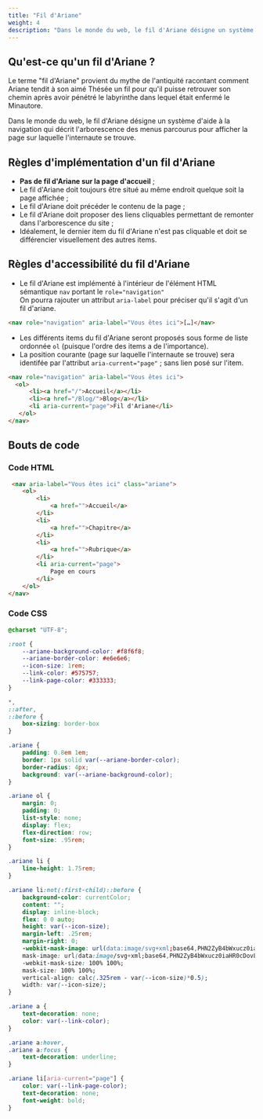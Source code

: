 ```yaml
---
title: "Fil d'Ariane"
weight: 4
description: "Dans le monde du web, le fil d'Ariane désigne un système d'aide à la navigation qui décrit l'arborescence des menus parcourus."
---
```


## Qu'est-ce qu'un fil d'Ariane ?
Le terme "fil d'Ariane" provient du mythe de l'antiquité racontant comment Ariane tendit à son aimé Thésée un fil pour qu'il puisse retrouver son chemin après avoir pénétré le labyrinthe dans lequel était enfermé le Minautore.

Dans le monde du web, le fil d'Ariane désigne un système d'aide à la navigation qui décrit l'arborescence des menus parcourus pour afficher la page sur laquelle l'internaute se trouve.


## Règles d'implémentation d'un fil d'Ariane

- **Pas de fil d'Ariane sur la page d'accueil** ;
- Le fil d'Ariane doit toujours être situé au même endroit quelque soit la page affichée ;
- Le fil d'Ariane doit précéder le contenu de la page ;
- Le fil d'Ariane doit proposer des liens cliquables permettant de remonter dans l'arborescence du  site ;
- Idéalement, le dernier item du fil d'Ariane n'est pas cliquable et doit se différencier visuellement des autres items.


## Règles d'accessibilité du fil d'Ariane

- Le fil d'Ariane est implémenté à l'intérieur de l'élément HTML sémantique `nav` portant le `role="navigation"`  
On pourra rajouter un attribut `aria-label` pour préciser qu'il s'agit d'un fil d'ariane.
```html
<nav role="navigation" aria-label="Vous êtes ici">[…]</nav>
```

- Les différents items du fil d'Ariane seront proposés sous forme de liste ordonnée `ol` (puisque l'ordre des items a de l'importance). 
- La position courante (page sur laquelle l'internaute se trouve) sera identifée par l'attribut `aria-current="page"` ; sans lien posé sur l'item.

```html
<nav role="navigation" aria-label="Vous êtes ici">
  <ol>
      <li><a href="/">Accueil</a></li>
      <li><a href="/Blog/">Blog</a></li>
      <li aria-current="page">Fil d'Ariane</li>
   </ol>
</nav>
```

## Bouts de code

### Code HTML

```html
 <nav aria-label="Vous êtes ici" class="ariane">
    <ol>
        <li>
            <a href="">Accueil</a>
        </li>
        <li>
            <a href="">Chapitre</a>
        </li>
        <li>
            <a href="">Rubrique</a>
        </li>
        <li aria-current="page">
            Page en cours
        </li>
    </ol>
</nav>
```

### Code CSS

```css
@charset "UTF-8";

:root {
    --ariane-background-color: #f8f6f8;
    --ariane-border-color: #e6e6e6;
    --icon-size: 1rem;
    --link-color: #575757;
    --link-page-color: #333333;
}

*,
::after,
::before {
    box-sizing: border-box
}

.ariane {
    padding: 0.8em 1em;
    border: 1px solid var(--ariane-border-color);
    border-radius: 4px;
    background: var(--ariane-background-color);
}

.ariane ol {
    margin: 0;
    padding: 0;
    list-style: none;
    display: flex;
    flex-direction: row;
    font-size: .95rem;
}

.ariane li {
    line-height: 1.75rem;
}

.ariane li:not(:first-child)::before {
    background-color: currentColor;
    content: "";
    display: inline-block;
    flex: 0 0 auto;
    height: var(--icon-size);
    margin-left: .25rem;
    margin-right: 0;
    -webkit-mask-image: url(data:image/svg+xml;base64,PHN2ZyB4bWxucz0iaHR0cDovL3d3dy53My5vcmcvMjAwMC9zdmciIHdpZHRoPSIyNCIgaGVpZ2h0PSIyNCI+PHBhdGggZD0iTTEzLjE3MiAxMmwtNC45NS00Ljk1IDEuNDE0LTEuNDE0TDE2IDEybC02LjM2NCA2LjM2NC0xLjQxNC0xLjQxNCA0Ljk1LTQuOTV6Ii8+PC9zdmc+);
    mask-image: url(data:image/svg+xml;base64,PHN2ZyB4bWxucz0iaHR0cDovL3d3dy53My5vcmcvMjAwMC9zdmciIHdpZHRoPSIyNCIgaGVpZ2h0PSIyNCI+PHBhdGggZD0iTTEzLjE3MiAxMmwtNC45NS00Ljk1IDEuNDE0LTEuNDE0TDE2IDEybC02LjM2NCA2LjM2NC0xLjQxNC0xLjQxNCA0Ljk1LTQuOTV6Ii8+PC9zdmc+);
    -webkit-mask-size: 100% 100%;
    mask-size: 100% 100%;
    vertical-align: calc(.325rem - var(--icon-size)*0.5);
    width: var(--icon-size);
}

.ariane a {
    text-decoration: none;
    color: var(--link-color);
}

.ariane a:hover,
.ariane a:focus {
    text-decoration: underline;
}

.ariane li[aria-current="page"] {
    color: var(--link-page-color);
    text-decoration: none;
    font-weight: bold;
}
```
